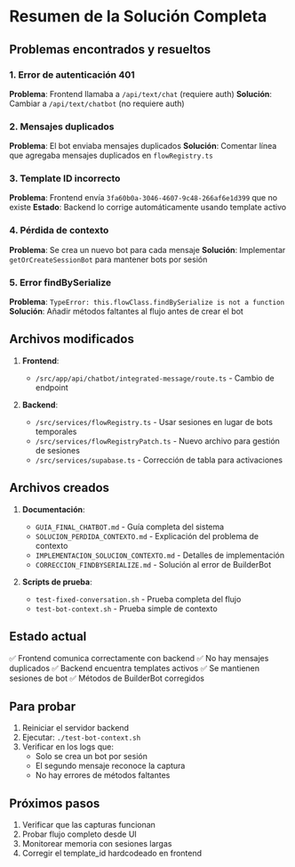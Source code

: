 # Resumen de la Solución Completa

## Problemas encontrados y resueltos

### 1. Error de autenticación 401
**Problema**: Frontend llamaba a `/api/text/chat` (requiere auth)
**Solución**: Cambiar a `/api/text/chatbot` (no requiere auth)

### 2. Mensajes duplicados
**Problema**: El bot enviaba mensajes duplicados
**Solución**: Comentar línea que agregaba mensajes duplicados en `flowRegistry.ts`

### 3. Template ID incorrecto
**Problema**: Frontend envía `3fa60b0a-3046-4607-9c48-266af6e1d399` que no existe
**Estado**: Backend lo corrige automáticamente usando template activo

### 4. Pérdida de contexto
**Problema**: Se crea un nuevo bot para cada mensaje
**Solución**: Implementar `getOrCreateSessionBot` para mantener bots por sesión

### 5. Error findBySerialize
**Problema**: `TypeError: this.flowClass.findBySerialize is not a function`
**Solución**: Añadir métodos faltantes al flujo antes de crear el bot

## Archivos modificados

1. **Frontend**:
   - `/src/app/api/chatbot/integrated-message/route.ts` - Cambio de endpoint

2. **Backend**:
   - `/src/services/flowRegistry.ts` - Usar sesiones en lugar de bots temporales
   - `/src/services/flowRegistryPatch.ts` - Nuevo archivo para gestión de sesiones
   - `/src/services/supabase.ts` - Corrección de tabla para activaciones

## Archivos creados

1. **Documentación**:
   - `GUIA_FINAL_CHATBOT.md` - Guía completa del sistema
   - `SOLUCION_PERDIDA_CONTEXTO.md` - Explicación del problema de contexto
   - `IMPLEMENTACION_SOLUCION_CONTEXTO.md` - Detalles de implementación
   - `CORRECCION_FINDBYSERIALIZE.md` - Solución al error de BuilderBot

2. **Scripts de prueba**:
   - `test-fixed-conversation.sh` - Prueba completa del flujo
   - `test-bot-context.sh` - Prueba simple de contexto

## Estado actual

✅ Frontend comunica correctamente con backend
✅ No hay mensajes duplicados
✅ Backend encuentra templates activos
✅ Se mantienen sesiones de bot
✅ Métodos de BuilderBot corregidos

## Para probar

1. Reiniciar el servidor backend
2. Ejecutar: `./test-bot-context.sh`
3. Verificar en los logs que:
   - Solo se crea un bot por sesión
   - El segundo mensaje reconoce la captura
   - No hay errores de métodos faltantes

## Próximos pasos

1. Verificar que las capturas funcionan
2. Probar flujo completo desde UI
3. Monitorear memoria con sesiones largas
4. Corregir el template_id hardcodeado en frontend